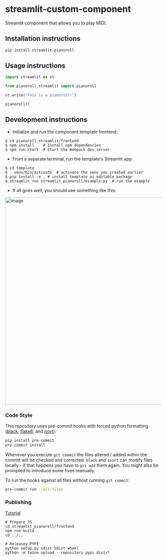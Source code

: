 # streamlit-custom-component

Streamlit component that allows you to play MIDI.

## Installation instructions

```sh
pip install streamlit-pianoroll
```

## Usage instructions

```python
import streamlit as st

from pianoroll_streamlit import pianoroll

st.write("This is a pianoroll!")

pianoroll()
```

## Development instructions

* Initialize and run the component template frontend:
```
$ cd pianoroll_streamlit/frontend
$ npm install    # Install npm dependencies
$ npm run start  # Start the Webpack dev server
```
* From a separate terminal, run the template's Streamlit app:
```
$ cd template
$ . venv/bin/activate  # activate the venv you created earlier
$ pip install -e . # install template as editable package
$ streamlit run streamlit_pianoroll/example.py  # run the example
```
* If all goes well, you should see something like this:

<img width="666" alt="image" src="https://github.com/Nospoko/streamlit-pianoroll/assets/8056825/dcd09a8e-89b3-463b-854f-9fe3c18e8037">

### Code Style

This repository uses pre-commit hooks with forced python formatting ([black](https://github.com/psf/black),
[flake8](https://flake8.pycqa.org/en/latest/), and [isort](https://pycqa.github.io/isort/)):

```sh
pip install pre-commit
pre-commit install
```

Whenever you execute `git commit` the files altered / added within the commit will be checked and corrected.
`black` and `isort` can modify files locally - if that happens you have to `git add` them again.
You might also be prompted to introduce some fixes manually.

To run the hooks against all files without running `git commit`:

```sh
pre-commit run --all-files
```


### Publishing

[Tutorial](https://docs.streamlit.io/library/components/publish)


```
# Prepare JS
cd streamlit_pianoroll/frontend
npm run build
cd ../..

# Releasey PYPI
python setup.py sdist bdist_wheel
python -m twine upload --repository pypi dist/*
```
